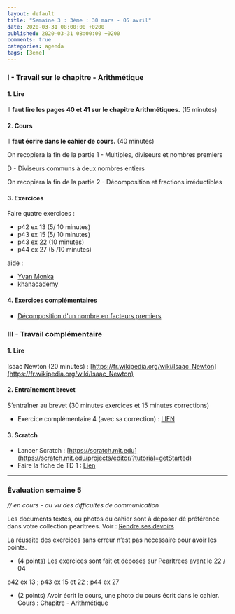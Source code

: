 ```yaml
---
layout: default
title: "Semaine 3 : 3ème : 30 mars - 05 avril"
date: 2020-03-31 08:00:00 +0200
published: 2020-03-31 08:00:00 +0200
comments: true
categories: agenda
tags: [3eme]
---
```


### I - Travail sur le chapitre - Arithmétique

#### 1. Lire

**Il faut lire les pages 40 et 41 sur le chapitre Arithmétiques.** (15 minutes)

#### 2. Cours

**Il faut écrire dans le cahier de cours.** (40 minutes)

On recopiera la fin de la partie 1  - Multiples, diviseurs et nombres premiers

D - Diviseurs communs à deux nombres entiers

On recopiera la fin de la partie 2  - Décomposition et fractions irréductibles

<!--more-->

#### 3. Exercices

Faire quatre exercices :

* p42 ex 13 (5/ 10 minutes)
* p43 ex 15 (5/ 10 minutes)
* p43 ex 22 (10 minutes)
* p44 ex 27 (5 /10 minutes)

aide : 
* [Yvan Monka](https://www.maths-et-tiques.fr/index.php/cours-maths/niveau-troisieme#6)
* [khanacademy](https://fr.khanacademy.org/math/cycle-4-v2/xd933de08ca5f2cb4:nombres-et-calculs-diviseurs-et-multiples)

#### 4. Exercices complémentaires

* [Décomposition d'un nombre en facteurs premiers](https://fr.khanacademy.org/math/cycle-4-v2/xd933de08ca5f2cb4:nombres-et-calculs-diviseurs-et-multiples/xd933de08ca5f2cb4:tion-d-un-nombre-en-produit-de-facteurs-premiers/e/prime_factorization?modal=1)


### III - Travail complémentaire

#### 1. Lire

Isaac Newton (20 minutes) : [https://fr.wikipedia.org/wiki/Isaac_Newton](https://fr.wikipedia.org/wiki/Isaac_Newton)

#### 2. Entraînement brevet

S’entraîner au brevet (30 minutes exercices et 15 minutes corrections)

* Exercice complémentaire 4 (avec sa correction) : [LIEN](/assets/doc/3eme/S5/3c4-bb4.pdf)

#### 3. Scratch

* Lancer Scratch : [https://scratch.mit.edu](https://scratch.mit.edu/projects/editor/?tutorial=getStarted)
* Faire la fiche de TD 1 : [Lien](/assets/doc/3eme/S5/scratch-td1.pdf)



--------------------------------------

### Évaluation semaine 5

*// en cours - au vu des difficultés de communication*

Les documents textes, ou photos du cahier sont à déposer dé préférence dans votre collection pearltrees. Voir : [Rendre ses devoirs](/rendu/)

La réussite des exercices sans erreur n’est pas nécessaire pour avoir les points.

* (4 points) Les exercices sont fait et déposés sur Pearltrees avant le 22 / 04

p42 ex 13 ; p43 ex 15 et 22 ; p44 ex 27

* (2 points) Avoir écrit le cours, une photo du cours écrit dans le cahier. Cours : Chapitre - Arithmétique
